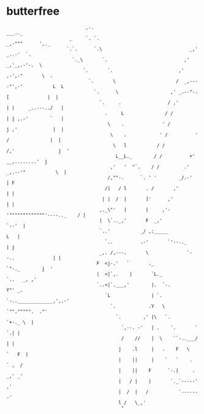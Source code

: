 # butterfree

                                 ,-.                                            ___.._
                           _     `. `.                                    _,-"""      ',._
                          `.`.      `.\                                _,'         _..-'  `.
                            `._\       `.                            ,'         _,'_,.-'-.  \
                                `.       `.                        ,'        ,-',-"       \  .
                                  `.       \                      /  _,----"',-'           L  L
                                    `.      \                   ,' _.--"-.  [              |  |
                                      `.     .                 / ,'       | |     _..---../   |
                                        .     L               / /         | j ,.-'        `   |
                                         \    .              ' /          j ,'             |  |
                                          \    .            ' /          ' /               |  |
                                           \   l           / /          /,'                j  '
                                            L__L._        / /          +'      __,........'  j
                                          ,'   '  "`.    / /         .' _,.--'"           \  |
                                         /,""-.      `. ' '        _/.-'                  | F
                                        /|   / l       . /       ,'                       | |
                                       | |  /  |       ]'      ,'                         | |
                                      ,._\"'   |       |     ,'-'"""""""""""""'----.._    / |
                                      |  \`.._,'       F  _,'                         `--'  |
                                      `..'           _/ ,:_____                         L   |
                                        `..          .-'       `'--.._                   | j
                                      _,. /,---.       \              `--..              | |
                                     F  <j-.'   `       ._                 `"-._        j  '
                                     |  <|`,.    |       `L._                   `..   _, ,'
                                     `..<|`.___,'        |.  `-.                   Y"' _.
                                        `L               | `.   `-.._____________,',.-'
                                          `.            .Y   \      `"".""""".  ."'
                                            `.        ,' |\   `.        `+-._ \  |
                                              `,--. -'   | .    `.       `   `.| |
                                              /    //    |  \    ``-..___/     | |
                                             j    .l     |   .    F   \   `   F  |
                                             |    ||     |    `   `    .   ` ,  /
                                             |    ||    F      `-.|     . _,' _'
                                             |   / |    |       `._`-----'  ,'
                                             |  /  |   /           `-------'
                                             l /   \_,'
                                              "


